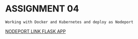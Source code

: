 # ASSIGNMENT 04
    Working with Docker and Kubernetes and deploy as Nodeport

[NODEPORT LINK FLASK APP](http://169.51.204.215:32179/)